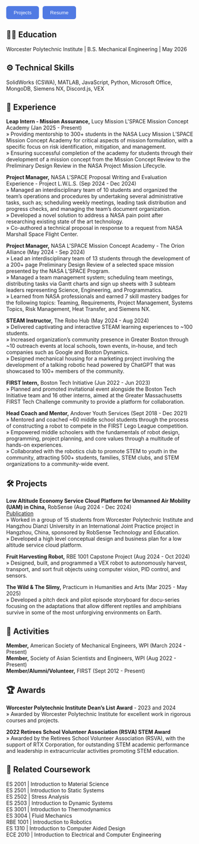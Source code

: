 <div style="display: flex; gap: 10px; flex-wrap: wrap;">
  <a href="https://www.linkedin.com/in/jocelynpern/" target="_blank" rel="noopener">
    <button style="padding: 10px 20px; border-radius: 6px; border: none; background-color: #507AE3; color: white;">
      Projects
    </button>
  </a>

  <a href="JocelynPernResume.pdf">
    <button style="padding: 10px 20px; border-radius: 6px; border: none; background-color: #507AE3; color: white;">
      Resume
    </button>
  </a>
</div>


## 🧑‍🎓 __Education__
Worcester Polytechnic Institute | B.S. Mechanical Engineering | May 2026

## ⚙️ __Technical Skills__
SolidWorks (CSWA), MATLAB, JavaScript, Python, Microsoft Office, MongoDB, Siemens NX, Discord.js, VEX

## 💼 __Experience__
**Leap Intern - Mission Assurance,** Lucy Mission L'SPACE Mission Concept Academy (Jan 2025 - Present)  
» Providing mentorship to 300+ students in the NASA Lucy Mission L’SPACE Mission Concept Academy for critical aspects of mission formulation, with a specific focus on risk identification, mitigation, and management.  
» Ensuring successful completion of the academy for students through their development of a mission concept from the Mission Concept Review to the Preliminary Design Review in the NASA Project Mission Lifecycle.

**Project Manager,** NASA L'SPACE Proposal Writing and Evaluation Experience - Project L.W.L.S. (Sep 2024 - Dec 2024)  
» Managed an interdisciplinary team of 10 students and organized the team’s operations and procedures by undertaking several administrative tasks, such as; scheduling weekly meetings, leading task distribution and progress checks, and managing the team’s document organization.  
» Developed a novel solution to address a NASA pain point after researching existing state of the art technology.  
» Co-authored a technical proposal in response to a request from NASA Marshall Space Flight Center.

**Project Manager,** NASA L'SPACE Mission Concept Academy - The Orion Alliance (May 2024 - Sep 2024)  
» Lead an interdisciplinary team of 13 students through the development of a 200+ page Preliminary Design Review of a selected space mission presented by the NASA L’SPACE Program.  
» Managed a team management system; scheduling team meetings, distributing tasks via Gantt charts and sign up sheets with 3 subteam leaders representing Science, Engineering, and Programmatics.  
» Learned from NASA professionals and earned 7 skill mastery badges for the following topics: Teaming, Requirements, Project Management, Systems Topics, Risk Management, Heat Transfer, and Siemens NX.

**STEAM Instructor,** The Robo Hub (May 2024 - Aug 2024)  
» Delivered captivating and interactive STEAM learning experiences to ~100 students.  
» Increased organization’s community presence in Greater Boston through ~10 outreach events at local schools, town events, in-house, and tech companies such as Google and Boston Dynamics.  
» Designed mechanical housing for a marketing project involving the development of a talking robotic head powered by ChatGPT that was showcased to 100+ members of the community.

**FIRST Intern,** Boston Tech Initiative (Jun 2022 - Jun 2023)  
» Planned and promoted invitational event alongside the Boston Tech Initiative team and 16 other interns, aimed at the Greater Massachusetts FIRST Tech Challenge community to provide a platform for collaboration.

**Head Coach and Mentor,** Andover Youth Services (Sept 2018 - Dec 2021)  
» Mentored and coached ~60 middle school students through the process of constructing a robot to compete in the FIRST Lego League competition.  
» Empowered middle schoolers with the fundamentals of robot design, programming, project planning, and core values through a multitude of hands-on experiences.  
» Collaborated with the robotics club to promote STEM to youth in the community, attracting 500+ students, families, STEM clubs, and STEM organizations to a community-wide event.

## 🛠 __Projects__
**Low Altitude Economy Service Cloud Platform for Unmanned Air Mobility (UAM) in China,** RobSense (Aug 2024 - Dec 2024)  
[Publication](https://digital.wpi.edu/concern/student_works/44558j939)  
» Worked in a group of 15 students from Worcester Polytechnic Institute and Hangzhou Dianzi University in an International Joint Practice project in Hangzhou, China, sponsored by RobSense Technology and Education.  
» Developed a high level conceptual design and business plan for a low altitude service cloud platform.

**Fruit Harvesting Robot,** RBE 1001 Capstone Project (Aug 2024 - Oct 2024)  
» Designed, built, and programmed a VEX robot to autonomously harvest, transport, and sort fruit objects using computer vision, PID control, and sensors.

**The Wild & The Slimy,** Practicum in Humanities and Arts (Mar 2025 - May 2025)  
» Developed a pitch deck and pilot episode storyboard for docu-series focusing on the adaptations that allow different reptiles and amphibians survive in some of the most unforgiving environments on Earth.

## 🤖 __Activities__
**Member,** American Society of Mechanical Engineers, WPI (March 2024 - Present)  
**Member,** Society of Asian Scientists and Engineers, WPI (Aug 2022 - Present)  
**Member/Alumni/Volunteer,** FIRST (Sept 2012 - Present)

## 🏆 __Awards__
**Worcester Polytechnic Institute Dean’s List Award** - 2023 and 2024  
» Awarded by Worcester Polytechnic Institute for excellent work in rigorous courses and projects.

**2022 Retirees School Volunteer Association (RSVA) STEM Award**  
» Awarded by the Retirees School Volunteer Association (RSVA), with the support of RTX Corporation, for outstanding STEM academic performance and leadership in extracurricular activities promoting STEM education.

## 📕 __Related Coursework__
ES 2001 | Introduction to Material Science  
ES 2501 | Introduction to Static Systems  
ES 2502 | Stress Analysis  
ES 2503 | Introduction to Dynamic Systems  
ES 3001 | Introduction to Thermodynamics  
ES 3004 | Fluid Mechanics  
RBE 1001 | Introduction to Robotics  
ES 1310 | Introduction to Computer Aided Design  
ECE 2010 | Introduction to Electrical and Computer Engineering
